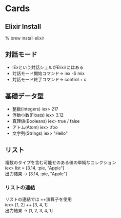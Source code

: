 # Cards

## Elixir Install
% brew install elixir

## 対話モード
- IExという対話シェルがElixirにはある
- 対話モード開始コマンド→ iex -S mix
- 対話モード終了コマンド→ control + c

## 基礎データ型
- 整数(Integers) iex> 217
- 浮動小数(Floats) iex> 3.12
- 真理値(Booleans) iex> true / false
- アトム(Atom) iex> :foo
- 文字列(Strings) iex> "Hello"

## リスト
複数のタイプを含む可能せのある値の単純なコレクション<br>
iex> list = [3.14, :pie, "Apple"]<br>
出力結果 -> [3.14, :pie, "Apple"]<br>

### リストの連結
リストの連結では ++演算子を使用<br>
iex> [1, 2] ++ [3, 4, 1]<br>
出力結果 -> [1, 2, 3, 4, 1]